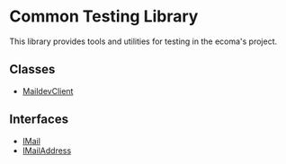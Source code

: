 # Common Testing Library

This library provides tools and utilities for testing in the ecoma's project.

## Classes

- [MaildevClient](/api/test-utils/Class.MaildevClient.md)

## Interfaces

- [IMail](/api/test-utils/Interface.IMail.md)
- [IMailAddress](/api/test-utils/Interface.IMailAddress.md)
